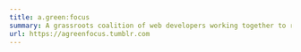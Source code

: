 ```yaml
---
title: a.green:focus
summary: A grassroots coalition of web developers working together to reduce our industry’s impact on the environment.
url: https://agreenfocus.tumblr.com
---
```

